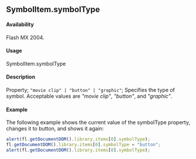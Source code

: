 ## SymbolItem.symbolType

#### Availability

Flash MX 2004.

#### Usage

SymbolItem.symbolType

#### Description

Property; `"movie clip" | "button" | "graphic"`; Specifies the type of symbol. Acceptable values are *"movie clip"*, *"button"*, and *"graphic"*.

#### Example

The following example shows the current value of the symbolType property, changes it to button, and shows it again:

```javascript
alert(fl.getDocumentDOM().library.items[0].symbolType);
fl.getDocumentDOM().library.items[0].symbolType = "button";
alert(fl.getDocumentDOM().library.items[0].symbolType);
```

